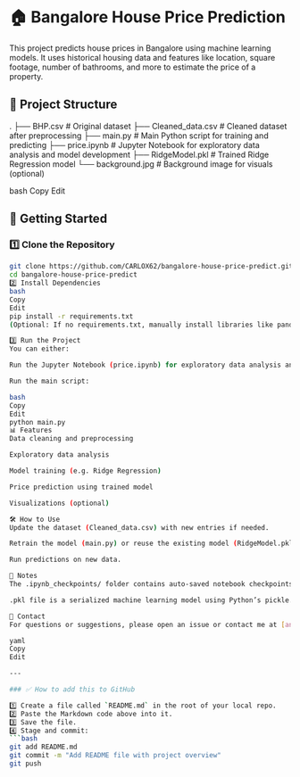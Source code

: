 # 🏠 Bangalore House Price Prediction

This project predicts house prices in Bangalore using machine learning models. It uses historical housing data and features like location, square footage, number of bathrooms, and more to estimate the price of a property.

## 📂 Project Structure

.
├── BHP.csv # Original dataset
├── Cleaned_data.csv # Cleaned dataset after preprocessing
├── main.py # Main Python script for training and predicting
├── price.ipynb # Jupyter Notebook for exploratory data analysis and model development
├── RidgeModel.pkl # Trained Ridge Regression model
└── background.jpg # Background image for visuals (optional)

bash
Copy
Edit

## 🚀 Getting Started

### 1️⃣ Clone the Repository
```bash
git clone https://github.com/CARLOX62/bangalore-house-price-predict.git
cd bangalore-house-price-predict
2️⃣ Install Dependencies
bash
Copy
Edit
pip install -r requirements.txt
(Optional: If no requirements.txt, manually install libraries like pandas, numpy, scikit-learn, etc.)

3️⃣ Run the Project
You can either:

Run the Jupyter Notebook (price.ipynb) for exploratory data analysis and visualization.

Run the main script:

bash
Copy
Edit
python main.py
📊 Features
Data cleaning and preprocessing

Exploratory data analysis

Model training (e.g. Ridge Regression)

Price prediction using trained model

Visualizations (optional)

🛠️ How to Use
Update the dataset (Cleaned_data.csv) with new entries if needed.

Retrain the model (main.py) or reuse the existing model (RidgeModel.pkl).

Run predictions on new data.

📝 Notes
The .ipynb_checkpoints/ folder contains auto-saved notebook checkpoints and can be ignored.

.pkl file is a serialized machine learning model using Python’s pickle.

📧 Contact
For questions or suggestions, please open an issue or contact me at [aniketsonukumar62@gmail.com].

yaml
Copy
Edit

---

### ✅ How to add this to GitHub

1️⃣ Create a file called `README.md` in the root of your local repo.  
2️⃣ Paste the Markdown code above into it.  
3️⃣ Save the file.  
4️⃣ Stage and commit:
```bash
git add README.md
git commit -m "Add README file with project overview"
git push
